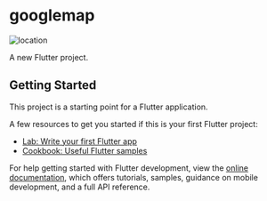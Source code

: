 # googlemap
![location](https://github.com/ahmedhossain29/googlemap/assets/34486902/a257b27c-0b7b-4aac-9b45-0cba1575d6c9)

A new Flutter project.

## Getting Started

This project is a starting point for a Flutter application.

A few resources to get you started if this is your first Flutter project:

- [Lab: Write your first Flutter app](https://docs.flutter.dev/get-started/codelab)
- [Cookbook: Useful Flutter samples](https://docs.flutter.dev/cookbook)

For help getting started with Flutter development, view the
[online documentation](https://docs.flutter.dev/), which offers tutorials,
samples, guidance on mobile development, and a full API reference.
